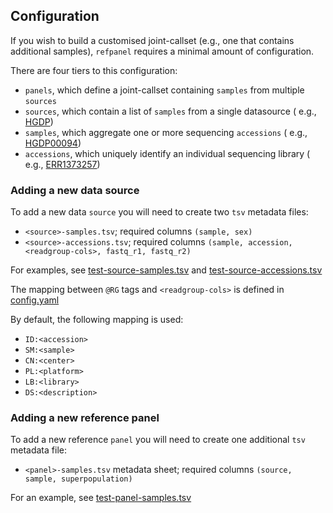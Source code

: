 ## Configuration

If you wish to build a customised joint-callset (e.g., one that contains additional samples), `refpanel`
requires a minimal amount of configuration.

There are four tiers to this configuration:

* `panels`, which define a joint-callset containing `samples` from multiple `sources`
* `sources`, which contain a list of `samples` from a single datasource (
  e.g., [HGDP](https://www.internationalgenome.org/data-portal/data-collection/hgdp))
* `samples`, which aggregate one or more sequencing `accessions` (
  e.g., [HGDP00094](https://www.internationalgenome.org/data-portal/sample/HGDP00094))
* `accessions`, which uniquely identify an individual sequencing library (
  e.g., [ERR1373257](https://www.ebi.ac.uk/ena/browser/view/ERR1373257))

### Adding a new data source

To add a new data `source` you will need to create two `tsv` metadata files:

* `<source>-samples.tsv`; required columns `(sample, sex)`
* `<source>-accessions.tsv`; required columns `(sample, accession, <readgroup-cols>, fastq_r1, fastq_r2)`

For examples, see [test-source-samples.tsv](../test/test-source-samples.tsv) and [test-source-accessions.tsv](
../test/test-source-accessions.tsv)

The mapping between `@RG` tags and `<readgroup-cols>` is defined in [config.yaml](../config.yaml)

By default, the following mapping is used:

* `ID:<accession>`
* `SM:<sample>`
* `CN:<center>`
* `PL:<platform>`
* `LB:<library>`
* `DS:<description>`

### Adding a new reference panel

To add a new reference `panel` you will need to create one additional `tsv` metadata file:

* `<panel>-samples.tsv` metadata sheet; required columns `(source, sample, superpopulation)`

For an example, see [test-panel-samples.tsv](../test/test-panel-samples.tsv)

